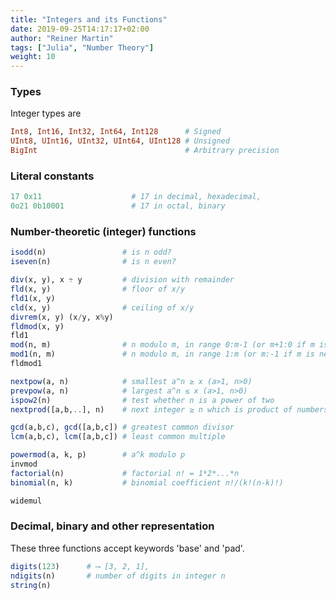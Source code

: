 ```yaml
---
title: "Integers and its Functions"
date: 2019-09-25T14:17:17+02:00
author: "Reiner Martin"
tags: ["Julia", "Number Theory"]
weight: 10
---
```


### Types

Integer types are

~~~julia
Int8, Int16, Int32, Int64, Int128      # Signed
UInt8, UInt16, UInt32, UInt64, UInt128 # Unsigned
BigInt                                 # Arbitrary precision
~~~

### Literal constants

~~~julia
17 0x11                    # 17 in decimal, hexadecimal,
0o21 0b10001               # 17 in octal, binary
~~~

### Number-theoretic (integer) functions

~~~julia
isodd(n)                 # is n odd?
iseven(n)                # is n even?

div(x, y), x ÷ y         # division with remainder
fld(x, y)                # floor of x/y
fld1(x, y)
cld(x, y)                # ceiling of x/y
divrem(x, y) (x/y, x%y)
fldmod(x, y)
fld1
mod(n, m)                # n modulo m, in range 0:m-1 (or m+1:0 if m is negativee)
mod1(n, m)               # n modulo m, in range 1:m (or m:-1 if m is negativee)
fldmod1

nextpow(a, n)            # smallest a^n ≥ x (a>1, n>0)
prevpow(a, n)            # largest a^n ≤ x (a>1, n>0)
ispow2(n)                # test whether n is a power of two
nextprod([a,b,..], n)    # next integer ≥ n which is product of numbers from [a,b,...] with repetition

gcd(a,b,c), gcd([a,b,c]) # greatest common divisor
lcm(a,b,c), lcm([a,b,c]) # least common multiple

powermod(a, k, p)        # a^k modulo p
invmod
factorial(n)             # factorial n! = 1*2*...*n
binomial(n, k)           # binomial coefficient n!/(k!(n-k)!)

widemul
~~~

### Decimal, binary and other representation

These three functions accept keywords 'base' and 'pad'.

~~~julia
digits(123)      # ⟶ [3, 2, 1], 
ndigits(n)       # number of digits in integer n
string(n)
~~~
